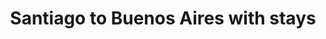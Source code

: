 ---
category: rest-of-the-world
title: Santiago to Buenos Aires with stays
class: santiago-to-buenos-aires-with-stays
cruiseline: Holland America Line – ms Zaandam
special-info: Hotel stays in Santiago & Buenos Aires plus a wine tour & Tango show
price: 1839
nights: 20
cruise-url: http://www.planetcruise.co.uk/holland-america-line-cruises/ms-zaandam/19-November-2016/103493?referrersiteid=970
---